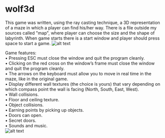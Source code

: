 # wolf3d
This game was written, using the ray casting technique, a 3D representation of a maze in which a player can find his/her way.
There is a file outside my sources called "map", where player can choose the size and the shape of labyrinth.
When game starts there is a start window and player should press  space to start a game.
![alt text](https://github.com/elopukh/wolf3d/blob/master/pics/pic1.png)

Game features:<br/>
• Pressing ESC must close the window and quit the program cleanly.<br/>
• Clicking on the red cross on the window’s frame must close the window and quit
the program cleanly.<br/>
• The arrows on the keyboard must allow you to move in real time in the maze, like in the original game.<br/>
• Display different wall textures (the choice is yours) that vary depending on which compass point the wall is facing (North, South, East, West).<br/>
• Wall collisions.<br/>
• Floor and ceiling texture.<br/>
• Object collisions.<br/>
• Earning points by picking up objects.<br/>
• Doors can open.<br/>
• Secret doors.<br/>
• Sounds and music.<br/>
![alt text](https://github.com/elopukh/wolf3d/blob/master/pics/pic2.png)
